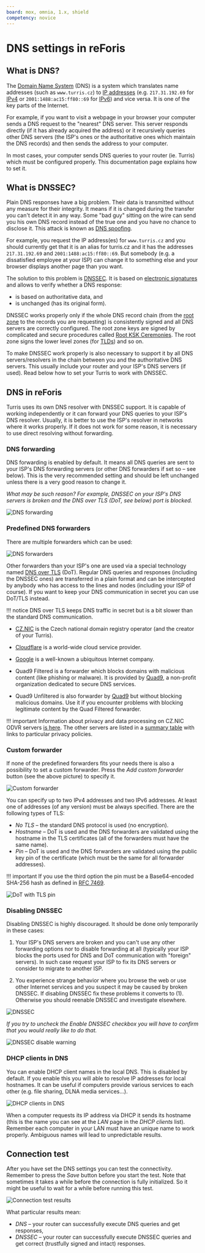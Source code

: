 ```yaml
---
board: mox, omnia, 1.x, shield
competency: novice
---
```

# DNS settings in reForis

<!--what-is-dns-start-->

## What is DNS?

The [Domain Name System](https://en.wikipedia.org/wiki/Domain_Name_System)
(DNS) is a system which translates name addresses (such as `www.turris.cz`)
to [IP addresses](https://en.wikipedia.org/wiki/IP_address) (e.g.
`217.31.192.69` for [IPv4](https://en.wikipedia.org/wiki/IPv4) or
`2001:1488:ac15:ff80::69` for [IPv6](https://en.wikipedia.org/wiki/IPv6))
and vice versa. It is one of the key parts of the Internet.

For example, if you want to visit a webpage in your browser your computer
sends a DNS request to the "nearest" DNS server. This server responds directly
(if it has already acquired the address) or it recursively queries other DNS
servers (the ISP's ones or the authoritative ones which maintain the DNS
records) and then sends the address to your computer.

In most cases, your computer sends DNS queries to your router (ie. Turris)
which must be configured properly. This documentation page explains how to
set it.

## What is DNSSEC?

Plain DNS responses have a big problem. Their data is transmitted without any
measure for their integrity. It means if it is changed during the transfer you
can't detect it in any way. Some "bad guy" sitting on the wire can send you his
own DNS record instead of the true one and you have no chance to disclose it.
This attack is known as
[DNS spoofing](https://en.wikipedia.org/wiki/DNS_spoofing).

For example, you request the IP address(es) for `www.turris.cz` and you should
currently get that it is an alias for turris.cz and it has the addresses
`217.31.192.69` and `2001:1488:ac15:ff80::69`. But somebody (e.g.
a dissatisfied employee at your ISP) can change it to something else and your
browser displays another page than you want.

The solution to this problem is
[DNSSEC](https://en.wikipedia.org/wiki/Domain_Name_System_Security_Extensions).
It is based on
[electronic signatures](https://en.wikipedia.org/wiki/Electronic_signature)
and allows to verify whether a DNS response:

* is based on authoritative data, and
* is unchanged (has its original form).

DNSSEC works properly only if the whole DNS record chain (from the
[root zone](https://en.wikipedia.org/wiki/DNS_root_zone) to the records
you are requesting) is consistently signed and all DNS servers are correctly
configured. The root zone keys are signed by complicated and secure procedures
called [Root KSK Ceremonies](https://www.iana.org/dnssec/ceremonies). The root
zone signs the lower level zones (for
[TLDs](https://en.wikipedia.org/wiki/Top-level_domain)) and so on.

To make DNSSEC work properly is also necessary to support it by all DNS
servers/resolvers in the chain between you and the authoritative DNS servers.
This usually include your router and your ISP's DNS servers (if used). Read
below how to set your Turris to work with DNSSEC.

<!--what-is-dns-end-->

## DNS in reForis

Turris uses its own DNS resolver with DNSSEC support. It is capable of working
independently or it can forward your DNS queries to your ISP's DNS resolver.
Usually, it is better to use the ISP's resolver in networks where it works
properly. If it does not work for some reason, it is necessary to use direct
resolving without forwarding.

### DNS forwarding

DNS forwarding is enabled by default. It means all DNS queries are sent to your
ISP's DNS forwarding servers (or other DNS forwarders if set so – see below).
This is the very recommended setting and should be left unchanged unless there
is a very good reason to change it.

*What may be such reason? For example, DNSSEC on your ISP's DNS servers is
broken and the DNS over TLS (_DoT_, see below) port is blocked.*

![DNS forwarding](forwarding.png)

### Predefined DNS forwarders

There are multiple forwarders which can be used:

![DNS forwarders](forwarders.png)

Other forwarders than your ISP's one are used via a special technology named
[DNS over TLS](https://en.wikipedia.org/wiki/DNS_over_TLS) (DoT). Regular DNS
queries and responses (including the DNSSEC ones) are transferred in a plain
format and can be intercepted by anybody who has access to the lines and nodes
(including your ISP of course). If you want to keep your DNS communication in
secret you can use DoT/TLS instead.

!!! notice
    DNS over TLS keeps DNS traffic in secret but is a bit slower than the
    standard DNS communication.

* [CZ.NIC](https://www.nic.cz/) is the Czech national domain registry operator
  (and the creator of your Turris).

* [Cloudflare](https://en.wikipedia.org/wiki/Cloudflare) is a world-wide cloud
  service provider.

* [Google](https://en.wikipedia.org/wiki/Google_Public_DNS) is a well-known
  a ubiquitous Internet company.

* Quad9 Filtered is a forwarder which blocks domains with malicious content
  (like phishing or malware). It is provided by
  [Quad9](https://en.wikipedia.org/wiki/Quad9), a non-profit organization
  dedicated to secure DNS services.

* Quad9 Unfiltered is also forwarder by [Quad9](https://en.wikipedia.org/wiki/Quad9)
  but without blocking malicious domains. Use it if you encounter problems
  with blocking legitimate content by the Quad Filtered forwarder.

!!! important
    Information about privacy and data processing on CZ.NIC ODVR servers
    [is here](https://www.nic.cz/odvr/). The other servers are listed in
    a [summary table](https://dnsprivacy.org/wiki/display/DP/DNS+Privacy+Public+Resolvers)
    with links to particular privacy policies.

### Custom forwarder

If none of the predefined forwarders fits your needs there is also
a possibility to set a custom forwarder. Press the _Add custom
forwarder_ button (see the above picture) to specify it.

![Custom forwarder](custom.png)

You can specify up to two IPv4 addresses and two IPv6 addresses. At least one
of addresses (of any version) must be always specified. There are the
following types of TLS:

* _No TLS_ – the standard DNS protocol is used (no encryption).
* _Hostname_ – DoT is used and the DNS forwarders are validated using
  the hostname in the TLS certificates (all of the forwarders must have
  the same name).
* _Pin_ – DoT is used and the DNS forwarders are validated using the
  public key pin of the certificate (which must be the same for all forwarder
  addresses).

!!! important
    If you use the third option the pin must be a Base64-encoded
    SHA-256 hash as defined in [RFC 7469](https://tools.ietf.org/html/rfc7469).

![DoT with TLS pin](pin.png)

### Disabling DNSSEC

Disabling DNSSEC is highly discouraged. It should be done only temporarily in
these cases:

1. Your ISP's DNS servers are broken and you can't use any other forwarding
   options nor to disable forwarding at all (typically your ISP blocks the
   ports used for DNS and DoT communication with "foreign" servers). In such
   case request your ISP to fix its DNS servers or consider to migrate to
   another ISP.

2. You experience strange behavior where you browse the web or use other
   Internet services and you suspect it may be caused by broken DNSSEC. If
   disabling DNSSEC fix these problems it converts to (1). Otherwise you should
   reenable DNSSEC and investigate elsewhere.

![DNSSEC](dnssec.png)

*If you try to uncheck the _Enable DNSSEC_ checkbox you will have to confirm
that you would really like to do that.*

![DNSSEC disable warning](dnssec-warn.png)

### DHCP clients in DNS

You can enable DHCP client names in the local DNS. This is disabled by default.
If you enable this you will able to resolve IP addresses for local hostnames.
It can be useful if computers provide various services to each other
(e.g. file sharing, DLNA media services...).

![DHCP clients in DNS](dhcp.png)

When a computer requests its IP address via DHCP it sends its hostname (this
is the name you can see at the _LAN_ page in the _DHCP clients_ list).
Remember each computer in your LAN must have an unique name to work properly.
Ambiguous names will lead to unpredictable results.

## Connection test

After you have set the DNS settings you can test the connectivity. Remember
to press the _Save_ button before you start the test. Note that sometimes it
takes a while before the connection is fully initialized. So it might be
useful to wait for a while before running this test.

![Connection test results](test.png)

What particular results mean:

* _DNS_ – your router can successfully execute DNS queries and get responses,
* _DNSSEC_ – your router can successfully execute DNSSEC queries and get
  correct (trustfully signed and intact) responses.

